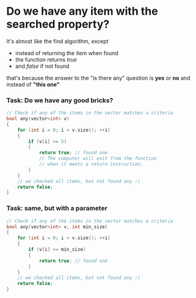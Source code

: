 # Do we have any item with the searched property?

It's almost like the find algorithm, except

* instead of returning the item when found
* the function returns _true_
* and _false_ if not found

that's because the answer to the "is there any" question is **yes** or **no** and instead of **"this one"**

### Task: Do we have any good bricks? 

```c++
// Check if any of the items in the vector matches a criteria
bool any(vector<int> v)
{
    for (int i = 0; i < v.size(); ++i)
    {
        if (v[i] >= 5)
        {
            return true; // found one
            // The computer will exit from the function
            // when it meets a return instruction.
        }
    }
    // we checked all items, but not found any :(
    return false;
}
```

### Task: same, but with a parameter

```c++
// Check if any of the items in the vector matches a criteria
bool any(vector<int> v, int min_size)
{
    for (int i = 0; i < v.size(); ++i)
    {
        if (v[i] >= min_size)
        {
            return true; // found one
        }
    }
    // we checked all items, but not found any :(
    return false;
}
```
